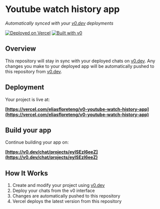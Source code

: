 # Youtube watch history app

*Automatically synced with your [v0.dev](https://v0.dev) deployments*

[![Deployed on Vercel](https://img.shields.io/badge/Deployed%20on-Vercel-black?style=for-the-badge&logo=vercel)](https://vercel.com/eliasfloreteng/v0-youtube-watch-history-app)
[![Built with v0](https://img.shields.io/badge/Built%20with-v0.dev-black?style=for-the-badge)](https://v0.dev/chat/projects/eylSEzI6eeZ)

## Overview

This repository will stay in sync with your deployed chats on [v0.dev](https://v0.dev).
Any changes you make to your deployed app will be automatically pushed to this repository from [v0.dev](https://v0.dev).

## Deployment

Your project is live at:

**[https://vercel.com/eliasfloreteng/v0-youtube-watch-history-app](https://vercel.com/eliasfloreteng/v0-youtube-watch-history-app)**

## Build your app

Continue building your app on:

**[https://v0.dev/chat/projects/eylSEzI6eeZ](https://v0.dev/chat/projects/eylSEzI6eeZ)**

## How It Works

1. Create and modify your project using [v0.dev](https://v0.dev)
2. Deploy your chats from the v0 interface
3. Changes are automatically pushed to this repository
4. Vercel deploys the latest version from this repository